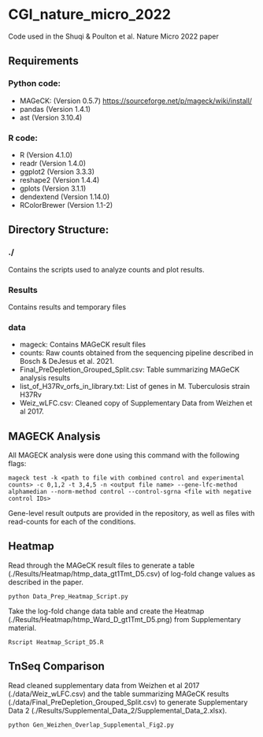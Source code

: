 # CGI\_nature\_micro\_2022
Code used in the Shuqi &amp; Poulton et al. Nature Micro 2022 paper



## Requirements


### Python code:

 - MAGeCK:  (Version 0.5.7) https://sourceforge.net/p/mageck/wiki/install/
 - pandas (Version 1.4.1)
 - ast (Version 3.10.4)


### R code:

 - R (Version 4.1.0)
 - readr (Version 1.4.0)
 - ggplot2 (Version 3.3.3)
 - reshape2 (Version 1.4.4)
 - gplots (Version 3.1.1)
 - dendextend (Version 1.14.0)
 - RColorBrewer (Version 1.1-2)



## Directory Structure:


### ./ 

Contains the scripts used to analyze counts and plot results.


### Results

Contains results and temporary files


### data


 - mageck:   Contains MAGeCK result files
 - counts:   Raw counts obtained from the sequencing pipeline described in Bosch &amp; DeJesus et al. 2021.
 - Final\_PreDepletion\_Grouped\_Split.csv: Table summarizing MAGeCK analysis results
 - list\_of\_H37Rv\_orfs\_in\_library.txt: List of genes in M. Tuberculosis strain H37Rv
 - Weiz\_wLFC.csv: Cleaned copy of Supplementary Data from Weizhen et al 2017.


## MAGECK Analysis

All MAGECK analysis were done using this command with the following flags:

    mageck test -k <path to file with combined control and experimental counts> -c 0,1,2 -t 3,4,5 -n <output file name> --gene-lfc-method alphamedian --norm-method control --control-sgrna <file with negative control IDs>


Gene-level result outputs are provided in the repository, as well as files with read-counts for each of the conditions.



## Heatmap

Read through the MAGeCK result files to generate a table (./Results/Heatmap/htmp\_data\_gt1Tmt\_D5.csv) of log-fold change values as described in the paper.

    python Data_Prep_Heatmap_Script.py

Take the log-fold change data table and create the Heatmap (./Results/Heatmap/htmp\_Ward\_D\_gt1Tmt\_D5.png) from Supplementary material.
   
    Rscript Heatmap_Script_D5.R



## TnSeq Comparison

Read cleaned supplementary data from Weizhen et al 2017 (./data/Weiz\_wLFC.csv) and the table summarizing MAGeCK results (./data/Final\_PreDepletion\_Grouped\_Split.csv) to generate Supplementary Data 2 (./Results/Supplemental\_Data\_2/Supplemental\_Data\_2.xlsx).

    python Gen_Weizhen_Overlap_Supplemental_Fig2.py


